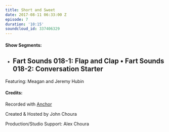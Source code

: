 ```yaml
---
title: Short and Sweet
date: 2017-08-11 06:33:00 Z
episode: 7
duration: '10:15'
soundcloud_id: 337406329
---
```


#### Show Segments:

- ## Fart Sounds 018-1: Flap and Clap • Fart Sounds 018-2: Conversation Starter
Featuring: Meagan and Jeremy Hubin

#### Credits:

Recorded with [Anchor](http://anchor.fm)

Created & Hosted by John Choura

Production/Studio Support: Alex Choura